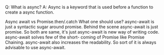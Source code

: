 Q: What is async?
A: Async is a keyword that is used before a function to create a async function.


Async await vs Promise.then/.catch
What one should use? async-await is just a syntactic sugar around promise. Behind the scene async-await is just
promise. So both are same, it's just async-await is new way of writing code. async-await solves few of the short-
coming of Promise like Promise Chaining. async-await also increases the readability. So sort of it is always advisable
to use async-await.